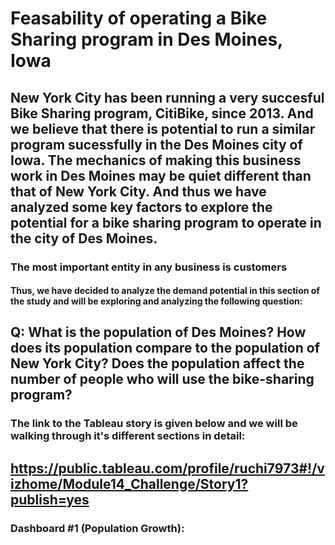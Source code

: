 # Feasability of operating a Bike Sharing program in Des Moines, Iowa

## New York City has been running a very succesful Bike Sharing program, CitiBike, since 2013. And we believe that there is potential to run a similar program sucessfully in the Des Moines city of Iowa. The mechanics of making this business work in Des Moines may be quiet different than that of New York City. And thus we have analyzed some key factors to explore the potential for a bike sharing program to operate in the city of Des Moines.

### The most important entity in any business is customers
#### Thus, we have decided to analyze the demand potential in this section of the study and will be exploring and analyzing the following question:

## Q: What is the population of Des Moines? How does its population compare to the population of New York City? Does the population affect the number of people who will use the bike-sharing program?

### The link to the Tableau story is given below and we will be walking through it's different sections in detail:
## https://public.tableau.com/profile/ruchi7973#!/vizhome/Module14_Challenge/Story1?publish=yes

### Dashboard #1 (Population Growth):

